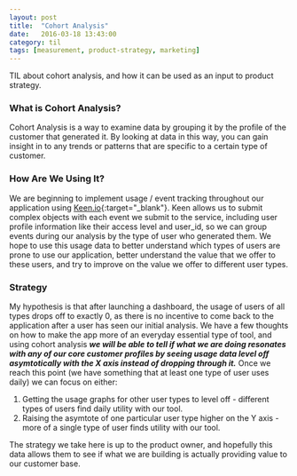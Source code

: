 ```yaml
---
layout: post
title:  "Cohort Analysis"
date:   2016-03-18 13:43:00
category: til
tags: [measurement, product-strategy, marketing]
---
```


TIL about cohort analysis, and how it can be used as an input to product strategy.

### What is Cohort Analysis?

Cohort Analysis is a way to examine data by grouping it by the profile of the customer that generated it. By looking at data in this way, you can gain insight in to any trends or patterns that are specific to a certain type of customer.

### How Are We Using It?

We are beginning to implement usage / event tracking throughout our application using [Keen.io][keen]{:target="_blank"}. Keen allows us to submit complex objects with each event we submit to the service, including user profile information like their access level and user_id, so we can group events during our analysis by the type of user who generated them. We hope to use this usage data to better understand which types of users are prone to use our application, better understand the value that we offer to these users, and try to improve on the value we offer to different user types.

### Strategy

My hypothesis is that after launching a dashboard, the usage of users of all types drops off to exactly 0, as there is no incentive to come back to the application after a user has seen our initial analysis. We have a few thoughts on how to make the app more of an everyday essential type of tool, and using cohort analysis ***we will be able to tell if what we are doing resonates with any of our core customer profiles by seeing usage data level off asymtotically with the X axis instead of dropping through it.*** Once we reach this point (we have something that at least one type of user uses daily) we can focus on either:

  1. Getting the usage graphs for other user types to level off - different types of users find daily utility with our tool.
  2. Raising the asymtote of one particular user type higher on the Y axis - more of a single type of user finds utility with our tool.

The strategy we take here is up to the product owner, and hopefully this data allows them to see if what we are building is actually providing value to our customer base.

[keen]: https://keen.io
